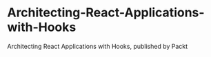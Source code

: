 # Architecting-React-Applications-with-Hooks
Architecting React Applications with Hooks, published by Packt
